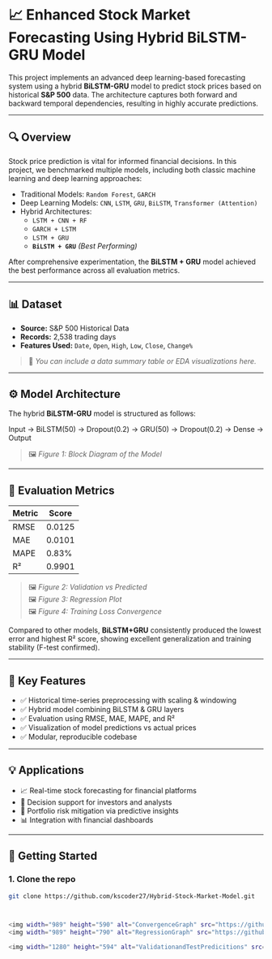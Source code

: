 # 📈 Enhanced Stock Market Forecasting Using Hybrid BiLSTM-GRU Model

This project implements an advanced deep learning-based forecasting system using a hybrid **BiLSTM-GRU** model to predict stock prices based on historical **S&P 500** data. The architecture captures both forward and backward temporal dependencies, resulting in highly accurate predictions.

---

## 🔍 Overview

Stock price prediction is vital for informed financial decisions. In this project, we benchmarked multiple models, including both classic machine learning and deep learning approaches:

- Traditional Models: `Random Forest`, `GARCH`
- Deep Learning Models: `CNN`, `LSTM`, `GRU`, `BiLSTM`, `Transformer (Attention)`
- Hybrid Architectures:
  - `LSTM + CNN + RF`
  - `GARCH + LSTM`
  - `LSTM + GRU`
  - **`BiLSTM + GRU`** *(Best Performing)*

After comprehensive experimentation, the **BiLSTM + GRU** model achieved the best performance across all evaluation metrics.

---

## 📊 Dataset

- **Source:** S&P 500 Historical Data
- **Records:** 2,538 trading days
- **Features Used:** `Date`, `Open`, `High`, `Low`, `Close`, `Change%`

> 📌 *You can include a data summary table or EDA visualizations here.*

---

## ⚙️ Model Architecture

The hybrid **BiLSTM-GRU** model is structured as follows:

Input → BiLSTM(50) → Dropout(0.2) → GRU(50) → Dropout(0.2) → Dense → Output

> 🖼️ *Figure 1: Block Diagram of the Model*

---

## 🧪 Evaluation Metrics

| Metric  | Score     |
|---------|-----------|
| RMSE    | 0.0125    |
| MAE     | 0.0101    |
| MAPE    | 0.83%     |
| R²      | 0.9901    |

> 🖼️ *Figure 2: Validation vs Predicted*  
> 🖼️ *Figure 3: Regression Plot*  
> 🖼️ *Figure 4: Training Loss Convergence*

Compared to other models, **BiLSTM+GRU** consistently produced the lowest error and highest R² score, showing excellent generalization and training stability (F-test confirmed).

---

## 🧠 Key Features

- ✅ Historical time-series preprocessing with scaling & windowing
- ✅ Hybrid model combining BiLSTM & GRU layers
- ✅ Evaluation using RMSE, MAE, MAPE, and R²
- ✅ Visualization of model predictions vs actual prices
- ✅ Modular, reproducible codebase

---

## 💡 Applications

- 📈 Real-time stock forecasting for financial platforms  
- 🧠 Decision support for investors and analysts  
- 🧮 Portfolio risk mitigation via predictive insights  
- 📊 Integration with financial dashboards

---

## 🚀 Getting Started

### 1. Clone the repo

```bash
git clone https://github.com/kscoder27/Hybrid-Stock-Market-Model.git



<img width="989" height="590" alt="ConvergenceGraph" src="https://github.com/user-attachments/assets/ea7fb2d5-7c03-41e3-917d-e1f3921af902" />
<img width="989" height="790" alt="RegressionGraph" src="https://github.com/user-attachments/assets/5ec5bb85-aa8a-4c01-a13a-4b28e8e60dd5" />

<img width="1280" height="594" alt="ValidationandTestPredicitions" src="https://github.com/user-attachments/assets/66624cf4-af90-4a4b-9b55-409311e2e787" />


